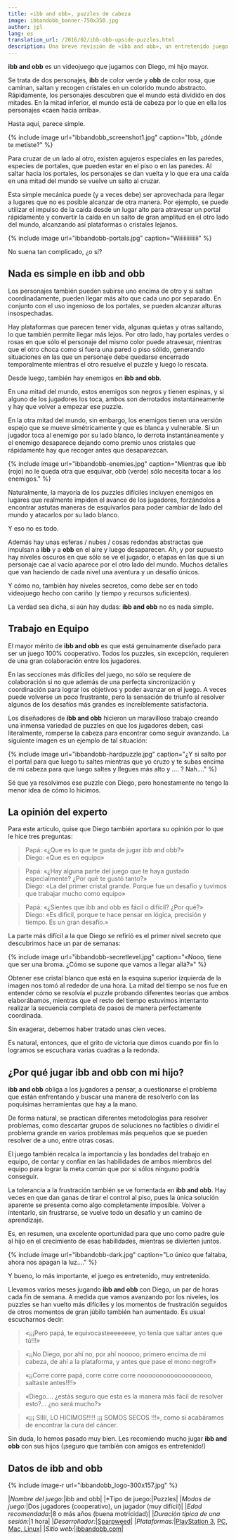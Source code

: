 ```yaml
---
title: «ibb and obb», puzzles de cabeza
image: ibbandobb_banner-750x350.jpg
author: jpl
lang: es
translation_url: /2016/02/ibb-obb-upside-puzzles.html
description: Una breve revisión de «ibb and obb», un entretenido juego de puzles cooperativo ideal para que padres jueguen con sus hijos.
---
```


**ibb and obb** es un videojuego que jugamos con Diego, mi hijo mayor.

Se trata de dos personajes, **ibb** de color verde y **obb** de color rosa, que caminan, saltan y recogen cristales en un colorido mundo abstracto. Rápidamente, los personajes descubren que el mundo está dividido en dos mitades. En la mitad inferior, el mundo está de cabeza por lo que en ella los personajes «caen hacia arriba».

Hasta aquí, parece simple.

{% include image url="ibbandobb_screenshot1.jpg" caption="Ibb, ¿dónde te metiste?" %}

Para cruzar de un lado al otro, existen agujeros especiales en las paredes, especies de portales, que pueden estar en el piso o en las paredes. Al saltar hacia los portales, los personajes se dan vuelta y lo que era una caída en una mitad del mundo se vuelve un salto al cruzar.

Esta simple mecánica puede (y a veces debe) ser aprovechada para llegar a lugares que no es posible alcanzar de otra manera. Por ejemplo, se puede utilizar el impulso de la caída desde un lugar alto para atravesar un portal rápidamente y convertir la caída en un salto de gran amplitud en el otro lado del mundo, alcanzando así plataformas o cristales lejanos.

{% include image url="ibbandobb-portals.jpg" caption="Wiiiiiiiiiiiii" %}

No suena tan complicado, ¿o sí?

## Nada es simple en ibb and obb

Los personajes también pueden subirse uno encima de otro y si saltan coordinadamente, pueden llegar más alto que cada uno por separado. En conjunto con el uso ingenioso de los portales, se pueden alcanzar alturas insospechadas.

Hay plataformas que parecen tener vida, algunas quietas y otras saltando, lo que también permite llegar más lejos. Por otro lado, hay portales verdes o rosas en que sólo el personaje del mismo color puede atravesar, mientras que el otro choca como si fuera una pared o piso sólido, generando situaciones en las que un personaje debe quedarse encerrado temporalmente mientras el otro resuelve el puzzle y luego lo rescata.

Desde luego, también hay enemigos en **ibb and obb**.

En una mitad del mundo, estos enemigos son negros y tienen espinas, y si alguno de los jugadores los toca, ambos son derrotados instantáneamente y hay que volver a empezar ese puzzle.

En la otra mitad del mundo, sin embargo, los enemigos tienen una versión espejo que se mueve simétricamente y que es blanca y vulnerable. Si un jugador toca al enemigo por su lado blanco, lo derrota instantáneamente y el enemigo desaparece dejando como premio unos cristales que rápidamente hay que recoger antes que desaparezcan.

{% include image url="ibbandobb-enemies.jpg" caption="Mientras que ibb (rojo) no le queda otra que esquivar, obb (verde) sólo necesita tocar a los enemigos." %}

Naturalmente, la mayoría de los puzzles difíciles incluyen enemigos en lugares que realmente impiden el avance de los jugadores, forzándolos a encontrar astutas maneras de esquivarlos para poder cambiar de lado del mundo y atacarlos por su lado blanco.

Y eso no es todo.

Además hay unas esferas / nubes / cosas redondas abstractas que impulsan a **ibb** y a **obb** en el aire y luego desaparecen. Ah, y por supuesto hay niveles oscuros en que sólo se ve el jugador, o etapas en las que si un personaje cae al vacío aparece por el otro lado del mundo. Muchos detalles que van haciendo de cada nivel una aventura y un desafío únicos.

Y cómo no, también hay niveles secretos, como debe ser en todo videojuego hecho con cariño (y tiempo y recursos suficientes).

La verdad sea dicha, si aún hay dudas: **ibb and obb** no es nada simple.

## Trabajo en Equipo

El mayor mérito de **ibb and obb** es que está genuinamente diseñado para ser un juego 100% cooperativo. Todos los puzzles, sin excepción, requieren de una gran colaboración entre los jugadores.

En las secciones más difíciles del juego, no sólo se requiere de colaboración si no que además de una perfecta sincronización y coordinación para lograr los objetivos y poder avanzar en el juego. A veces puede volverse un poco frustrante, pero la sensación de triunfo al resolver algunos de los desafíos más grandes es increíblemente satisfactoria.

Los diseñadores de **ibb and obb** hicieron un maravilloso trabajo creando una inmensa variedad de puzzles en que los jugadores deben, casi literalmente, romperse la cabeza para encontrar como seguir avanzando.  La siguiente imagen es un ejemplo de tal situación:

{% include image url="ibbandobb-hardpuzzle.jpg" caption="¿Y si salto por el portal para que luego tu saltes mientras que yo cruzo y te subas encima de mi cabeza para que luego saltes y llegues más alto y …. ? Nah…." %}

Sé que ya resolvimos ese puzzle con Diego, pero honestamente no tengo la menor idea de cómo lo hicimos.

## La opinión del experto

Para este artículo, quise que Diego también aportara su opinión por lo que le hice tres preguntas:

>Papá: «¿Que es lo que te gusta de jugar ibb and obb?»<br>
>Diego: «Que es en equipo»

>Papá: «¿Hay alguna parte del juego que te haya gustado especialmente? ¿Por qué te gustó tanto?»<br>
>Diego: «La del primer cristal grande. Porque fue un desafío y tuvimos que trabajar mucho como equipo»

>Papá: «¿Sientes que ibb and obb es fácil o difícil? ¿Por qué?»<br>
>Diego: «Es dificil, porque te hace pensar en lógica, precisión y tiempo. Es un gran desafío.»

La parte más difícil a la que Diego se refirió es el primer nivel secreto que descubrimos hace un par de semanas:

{% include image url="ibbandobb-secretlevel.jpg" caption="«Nooo, tiene que ser una broma. ¿Cómo se supone que vamos a llegar allá?»" %}

Obtener ese cristal blanco que está en la esquina superior izquierda de la imagen nos tomó al rededor de una hora. La mitad del tiempo se nos fue en entender cómo se resolvía el puzzle probando diferentes teorías que ambos elaborábamos, mientras que el resto del tiempo estuvimos intentanto realizar la secuencia completa de pasos de manera perfectamente coordinada.

Sin exagerar, debemos haber tratado unas cien veces.

Es natural, entonces, que el grito de victoria que dimos cuando por fin lo logramos se escuchara varias cuadras a la redonda.

## ¿Por qué jugar ibb and obb con mi hijo?

**ibb and obb** obliga a los jugadores a pensar, a cuestionarse el problema que están enfrentando y buscar una manera de resolverlo con las poquísimas herramientas que hay a la mano.

De forma natural, se practican diferentes metodologías para resolver problemas, como descartar grupos de soluciones no factibles o dividir el problema grande en varios problemas más pequeños que se pueden resolver de a uno, entre otras cosas.

El juego también recalca la importancia y las bondades del trabajo en equipo, de contar y confiar en las habilidades de ambos miembros del equipo para lograr la meta común que por si sólos ninguno podría conseguir.

La tolerancia a la frustración también se ve fomentada en **ibb and obb**. Hay veces en que dan ganas de tirar el control al piso, pues la única solución aparente se presenta como algo completamente imposible. Volver a intentarlo, sin frustrarse, se vuelve todo un desafío y un camino de aprendizaje.

Es, en resumen, una excelente oportunidad para que uno como padre guíe al hijo en el crecimiento de esas habilidades, mientras se divierten juntos.

{% include image url="ibbandobb-dark.jpg" caption="Lo único que faltaba, ahora nos apagan la luz…." %}

Y bueno, lo más importante, el juego es entretenido, muy entretenido.

Llevamos varios meses jugando **ibb and obb** con Diego, un par de horas cada fin de semana. A medida que vamos avanzando por los niveles, los puzzles se han vuelto más difíciles y los momentos de frustración seguidos de otros momentos de gran júbilo también han aumentado. Es usual escucharnos decir:

> «¡¡¡Pero papá, te equivocasteeeeeeee, yo tenía que saltar antes que tú!!!»

> «¡¡No Diego, por ahí no, por ahí nooooo, primero encima de mi cabeza, de ahí a la plataforma, y antes que pase el mono negro!!»

> «¡¡Corre corre papá, corre corre corre nooooooooooooooooooo, saltaste antes!!!!»

> «Diego…. ¿estás seguro que esta es la manera más fácil de resolver esto?…  ¿no será mucho?»

> «¡¡¡ SIIII, LO HICIMOS!!!!! ¡¡¡ SOMOS SECOS !!!», como si acabáramos de encontrar la cura del cáncer.

Sin duda, lo hemos pasado muy bien. Les recomiendo mucho jugar **ibb and obb** con sus hijos (¡seguro que también con amigos es entretenido!)

## Datos de ibb and obb

{% include image-r url="ibbandobb_logo-300x157.jpg" %}

|*Nombre del juego:*|ibb and obb|
|*Tipo de juego:|Puzzles|
|*Modos de juego:*|Dos jugadores (cooperativo), un jugador (muy difícil)|
|*Edad recomendada:*|8 o más años (buena motricidad)|
|*Duración típica de una sesión:*|1 hora|
|*Desarrollador:*|[Sparpweed](http://www.sparpweed.nl/)|
|*Plataformas:*|[PlayStation 3](https://www.playstation.com/en-us/games/ibb-and-obb-ps3/), [PC, Mac, Linux](http://store.steampowered.com/app/95400/)|
|*Sitio web:*|[ibbandobb.com](http://ibbandobb.com/)|
